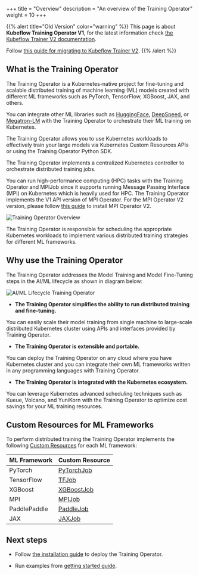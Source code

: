 +++
title = "Overview"
description = "An overview of the Training Operator"
weight = 10
+++

{{% alert title="Old Version" color="warning" %}}
This page is about **Kubeflow Training Operator V1**, for the latest information check
[the Kubeflow Trainer V2 documentation](/docs/components/trainer).

Follow [this guide for migrating to Kubeflow Trainer V2](/docs/components/trainer/operator-guides/migration).
{{% /alert %}}

## What is the Training Operator

The Training Operator is a Kubernetes-native project for fine-tuning and scalable
distributed training of machine learning (ML) models created with different ML frameworks such as
PyTorch, TensorFlow, XGBoost, JAX, and others.

You can integrate other ML libraries such as [HuggingFace](https://huggingface.co),
[DeepSpeed](https://github.com/microsoft/DeepSpeed), or [Megatron-LM](https://github.com/NVIDIA/Megatron-LM)
with the Training Operator to orchestrate their ML training on Kubernetes.

The Training Operator allows you to use Kubernetes workloads to effectively train your large models
via Kubernetes Custom Resources APIs or using the Training Operator Python SDK.

The Training Operator implements a centralized Kubernetes controller to orchestrate distributed training jobs.

You can run high-performance computing (HPC) tasks with the Training Operator and MPIJob since it
supports running Message Passing Interface (MPI) on Kubernetes which is heavily used for HPC.
The Training Operator implements the V1 API version of MPI Operator. For the MPI Operator V2 version,
please follow [this guide](/docs/components/trainer/legacy-v1/user-guides/mpi/) to install MPI Operator V2.

<img src="/docs/components/trainer/legacy-v1/images/training-operator-overview.drawio.svg"
  alt="Training Operator Overview"
  class="mt-3 mb-3 border rounded p-3 bg-white">

The Training Operator is responsible for scheduling the appropriate Kubernetes workloads to implement
various distributed training strategies for different ML frameworks.

## Why use the Training Operator

The Training Operator addresses the Model Training and Model Fine-Tuning steps in the AI/ML
lifecycle as shown in diagram below:

<img src="/docs/components/trainer/legacy-v1/images/ml-lifecycle-training-operator.drawio.svg"
  alt="AI/ML Lifecycle Training Operator"
  class="mt-3 mb-3 border rounded p-3 bg-white">

- **The Training Operator simplifies the ability to run distributed training and fine-tuning.**

You can easily scale their model training from single machine to large-scale distributed
Kubernetes cluster using APIs and interfaces provided by Training Operator.

- **The Training Operator is extensible and portable.**

You can deploy the Training Operator on any cloud where you have Kubernetes cluster and you can
integrate their own ML frameworks written in any programming languages with Training Operator.

- **The Training Operator is integrated with the Kubernetes ecosystem.**

You can leverage Kubernetes advanced scheduling techniques such as Kueue, Volcano, and YuniKorn
with the Training Operator to optimize cost savings for your ML training resources.

## Custom Resources for ML Frameworks

To perform distributed training the Training Operator implements the following
[Custom Resources](https://kubernetes.io/docs/concepts/extend-kubernetes/api-extension/custom-resources/)
for each ML framework:

| ML Framework | Custom Resource                                                       |
| ------------ | --------------------------------------------------------------------- |
| PyTorch      | [PyTorchJob](/docs/components/trainer/legacy-v1/user-guides/pytorch/) |
| TensorFlow   | [TFJob](/docs/components/trainer/legacy-v1/user-guides/tensorflow/)   |
| XGBoost      | [XGBoostJob](/docs/components/trainer/legacy-v1/user-guides/xgboost/) |
| MPI          | [MPIJob](/docs/components/trainer/legacy-v1/user-guides/mpi/)         |
| PaddlePaddle | [PaddleJob](/docs/components/trainer/legacy-v1/user-guides/paddle/)   |
| JAX          | [JAXJob](/docs/components/trainer/legacy-v1/user-guides/jax/)         |

## Next steps

- Follow [the installation guide](/docs/components/trainer/legacy-v1/installation/) to deploy the Training Operator.

- Run examples from [getting started guide](/docs/components/trainer/legacy-v1/getting-started/).
